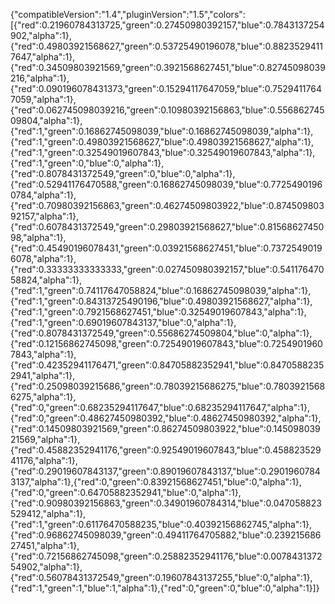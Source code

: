 {"compatibleVersion":"1.4","pluginVersion":"1.5","colors":[{"red":0.21960784313725,"green":0.27450980392157,"blue":0.7843137254902,"alpha":1},{"red":0.49803921568627,"green":0.53725490196078,"blue":0.88235294117647,"alpha":1},{"red":0.34509803921569,"green":0.3921568627451,"blue":0.82745098039216,"alpha":1},{"red":0.090196078431373,"green":0.15294117647059,"blue":0.75294117647059,"alpha":1},{"red":0.062745098039216,"green":0.10980392156863,"blue":0.55686274509804,"alpha":1},{"red":1,"green":0.16862745098039,"blue":0.16862745098039,"alpha":1},{"red":1,"green":0.49803921568627,"blue":0.49803921568627,"alpha":1},{"red":1,"green":0.32549019607843,"blue":0.32549019607843,"alpha":1},{"red":1,"green":0,"blue":0,"alpha":1},{"red":0.8078431372549,"green":0,"blue":0,"alpha":1},{"red":0.52941176470588,"green":0.16862745098039,"blue":0.77254901960784,"alpha":1},{"red":0.70980392156863,"green":0.46274509803922,"blue":0.87450980392157,"alpha":1},{"red":0.6078431372549,"green":0.29803921568627,"blue":0.8156862745098,"alpha":1},{"red":0.45490196078431,"green":0.03921568627451,"blue":0.73725490196078,"alpha":1},{"red":0.33333333333333,"green":0.027450980392157,"blue":0.54117647058824,"alpha":1},{"red":1,"green":0.74117647058824,"blue":0.16862745098039,"alpha":1},{"red":1,"green":0.84313725490196,"blue":0.49803921568627,"alpha":1},{"red":1,"green":0.7921568627451,"blue":0.32549019607843,"alpha":1},{"red":1,"green":0.69019607843137,"blue":0,"alpha":1},{"red":0.8078431372549,"green":0.55686274509804,"blue":0,"alpha":1},{"red":0.12156862745098,"green":0.72549019607843,"blue":0.72549019607843,"alpha":1},{"red":0.42352941176471,"green":0.84705882352941,"blue":0.84705882352941,"alpha":1},{"red":0.25098039215686,"green":0.78039215686275,"blue":0.78039215686275,"alpha":1},{"red":0,"green":0.68235294117647,"blue":0.68235294117647,"alpha":1},{"red":0,"green":0.48627450980392,"blue":0.48627450980392,"alpha":1},{"red":0.14509803921569,"green":0.86274509803922,"blue":0.14509803921569,"alpha":1},{"red":0.45882352941176,"green":0.92549019607843,"blue":0.45882352941176,"alpha":1},{"red":0.29019607843137,"green":0.89019607843137,"blue":0.29019607843137,"alpha":1},{"red":0,"green":0.83921568627451,"blue":0,"alpha":1},{"red":0,"green":0.64705882352941,"blue":0,"alpha":1},{"red":0.90980392156863,"green":0.34901960784314,"blue":0.047058823529412,"alpha":1}, {"red":1,"green":0.61176470588235,"blue":0.40392156862745,"alpha":1}, {"red":0.96862745098039,"green":0.49411764705882,"blue":0.23921568627451,"alpha":1}, {"red":0.72156862745098,"green":0.25882352941176,"blue":0.007843137254902,"alpha":1}, {"red":0.56078431372549,"green":0.19607843137255,"blue":0,"alpha":1}, {"red":1,"green":1,"blue":1,"alpha":1},{"red":0,"green":0,"blue":0,"alpha":1}]}